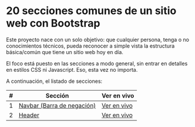 # 20 secciones comunes de un sitio web con Bootstrap
Este proyecto nace con un solo objetivo: que cualquier persona, tenga o no conocimientos técnicos, pueda reconocer a simple vista la estructura básica/común que tiene un sitio web hoy en día.

El foco está puesto en las secciones a modo general, sin entrar en detalles en estilos CSS ni Javascript. Eso, esta vez no importa.

A continuación, el listado de secciones:

| # | Sección                                                      | Ver en vivo      |
|:-:|--------------------------------------------------------------|------------------|
| 1 | [Navbar (Barra de negación)](https://github.com/emicastor/20-secciones-web-comunes/tree/main/navbar)   |[Ver en vivo]()   |
| 2 | [Header](https://github.com/emicastor/20-secciones-web-comunes/tree/main/header)   |[Ver en vivo]()   |